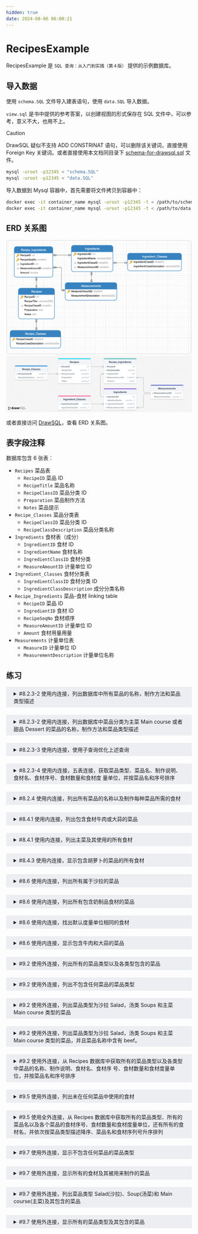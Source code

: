 ```yaml
---
hidden: true
date: 2024-08-06 06:00:21
---
```


# RecipesExample

RecipesExample 是 `SQL 查询：从入门到实践（第４版）` 提供的示例数据库。

## 导入数据

使用 `schema.SQL` 文件导入建表语句，使用 `data.SQL` 导入数据。

`view.sql` 是书中提供的参考答案，以创建视图的形式保存在 SQL 文件中，可以参考，意义不大，也用不上。

> [!CAUTION]
> DrawSQL 疑似不支持 ADD CONSTRINAT 语句，可以删除该关键词，直接使用 Foreign Key 关键词。或者直接使用本文档同目录下 [schema-for-drawsql.sql](./schema-for-drawsql.sql) 文件。

```sh
mysql -uroot -p12345 < "schema.SQL"
mysql -uroot -p12345 < "data.SQL"
```

导入数据到 Mysql 容器中，首先需要将文件拷贝到容器中：

```sh
docker exec -it container_name mysql -uroot -p12345 -t < /path/to/schema.SQL
docker exec -it container_name mysql -uroot -p12345 -t < /path/to/data.SQL
```

## ERD 关系图

![Navicate Export ERD](./imgs/image.png)
![DrawSQL Export ERD](./imgs/drawsql.png)

或者直接访问 [DrawSQL](https://drawsql.app/teams/sql-404/diagrams/recipesexample)，查看 ERD 关系图。

## 表字段注释

数据库包含 6 张表：

- `Recipes` 菜品表
  - `RecipeID` 菜品 ID
  - `RecipeTitle` 菜品名称
  - `RecipeClassID` 菜品分类 ID
  - `Preparation` 菜品制作方法
  - `Notes` 菜品提示
- `Recipe_Classes` 菜品分类表
  - `RecipeClassID` 菜品分类 ID
  - `RecipeClassDescription` 菜品分类名称
- `Ingredients` 食材表（成分）
  - `IngredientID` 食材 ID
  - `IngredientName` 食材名称
  - `IngredientClassID` 食材分类
  - `MeasureAmountID` 计量单位 ID
- `Ingredient_Classes` 食材分类表
  - `IngredientClassID` 食材分类 ID
  - `IngredientClassDescription` 成分分类名称
- `Recipe_Ingredients` 菜品-食材 linking table
  - `RecipeID` 菜品 ID
  - `IngredientID` 食材 ID
  - `RecipeSeqNo` 食材顺序
  - `MeasureAmountID` 计量单位 ID
  - `Amount` 食材用量用量
- `Measurements` 计量单位表
  - `MeasureID` 计量单位 ID
  - `MeasurementDescription` 计量单位名称

## 练习

<details style="padding: 8px 20px; margin-bottom: 20px; background-color: rgba(142, 150, 170, 0.14);">
<summary markdown="span">#8.2.3-2 使用内连接，列出数据库中所有菜品的名称，制作方法和菜品类型描述</summary>

返回 15 条记录

```sql
select RecipeTitle, RecipeClassDescription, Preparation
from Recipes
inner join Recipe_Classes
on Recipe_Classes.RecipeClassID = Recipes.RecipeClassID;
```

书中示例，返回 15 条记录：

```sql
select RecipeTitle, RecipeClassDescription, Preparation
from Recipes, Recipe_Classes
where Recipe_Classes.RecipeClassID = Recipes.RecipeClassID;
```

由于是 `所有菜品`，所以正确 SQL 应该是使用 left join，但本题出现在内连接章节中，且不论是内连接，还是左外连接，由于不存在没有菜品分类的菜品，所以结果是一样。

</details>
<details style="padding: 8px 20px; margin-bottom: 20px; background-color: rgba(142, 150, 170, 0.14);">
<summary markdown="span">#8.2.3-2 使用内连接，列出数据库中菜品分类为主菜 Main course 或者甜品 Dessert 的菜品的名称，制作方法和菜品类型描述</summary>

需求分析，Recipes 共有 15 条记录，Recipe_Classes 共有 7 条件，也就是造成了 7 x 15 = 105 条查询记录

返回 9 条记录：

```sql
select RecipeTitle, RecipeClassDescription, Preparation
from Recipes
inner join Recipe_Classes
on Recipe_Classes.RecipeClassID = Recipes.RecipeClassID
where RecipeClassDescription = "Main course"
or RecipeClassDescription = "Dessert";
```

</details>

<details style="padding: 8px 20px; margin-bottom: 20px; background-color: rgba(142, 150, 170, 0.14);">
<summary markdown="span">#8.2.3-3 使用内连接，使用子查询优化上述查询</summary>

使用子查询优化后，子查询的派生表 Derived Table 只有 2 条数据，内连接表 Recipes 有 7 条数据，于是就有了 7 x 2 = 14 条查询记录。

虽然理论上降低了参与查询的数据量，优化了查询速度，但实际上 Mysql 优化器会进行主动优化。通过 Explain 分析查询语句，发现两种查询语句的效率其实是一样的。

返回 9 条记录：

```sql
select RecipeTitle, Preparation, DerivedTable.RecipeClassDescription
from (
  select RecipeClassID, RecipeClassDescription
  from Recipe_Classes
  where RecipeClassDescription = "Main course"
  or RecipeClassDescription = "Dessert"
) as DerivedTable -- [!code ++] 子查询派生表需要添加别名 alias
inner join Recipes
on DerivedTable.RecipeClassID = Recipes.RecipeClassID;
```

</details>

<details style="padding: 8px 20px; margin-bottom: 20px; background-color: rgba(142, 150, 170, 0.14);">

<summary markdown="span">#8.2.3-4 使用内连接，五表连接，获取菜品类型、菜品名、制作说明、食材名、食材序号、食材数量和食材度 量单位，并按菜品名和序号排序</summary>

![5表连接](./imgs//5table-join.png)

如果不存在外键缺失为 NULL 的情况，可以不使用左外连接来获取结果集，因为不存在外键为 NULL 的情况。但如果存在外键为 NULL 的情况，就必须使用 left join 来获取这些数据，因为可能存在没有分类的菜品，没有食材的菜品等情况。

返回 88 条记录：

```sql
select Recipe_Classes.RecipeClassDescription,
	Recipes.RecipeTitle,
	Ingredients.IngredientName,
	Recipe_Ingredients.RecipeSeqNo,
	Recipe_Ingredients.Amount,
	Measurements.MeasurementDescription,
	Recipes.Preparation
from Recipes
inner JOIN Recipe_Classes on Recipes.RecipeClassID = Recipe_Classes.RecipeClassID
inner JOIN Recipe_Ingredients on Recipes.RecipeID = Recipe_Ingredients.RecipeID
inner JOIN Ingredients on Recipe_Ingredients.IngredientID = Ingredients.IngredientID
inner join Measurements on Recipe_Ingredients.MeasureAmountID = Measurements.MeasureAmountID
order by
Recipes.RecipeTitle,
RecipeSeqNo;
Recipes.RecipeTitle;
```

书中示例 1，返回 88 条记录：

```sql
SELECT
Recipe_Classes.RecipeClassDescription,
Recipes.RecipeTitle,
Recipes.Preparation,
Ingredients.IngredientName,
Recipe_Ingredients.RecipeSeqNo,
Recipe_Ingredients.Amount,
Measurements.MeasurementDescription
FROM (
  (
    (
      Recipe_Classes
      INNER JOIN Recipes
      ON Recipe_Classes.RecipeClassID =
      Recipes.RecipeClassID
    )
    INNER JOIN Recipe_Ingredients
    ON Recipes.RecipeID =
    Recipe_Ingredients.RecipeID
  )
  INNER JOIN Ingredients
  ON Ingredients.IngredientID =
     Recipe_Ingredients.IngredientID
)
INNER JOIN Measurements
ON Measurements.MeasureAmountID = Recipe_Ingredients.MeasureAmountID
ORDER BY RecipeTitle, RecipeSeqNo
```

书中示例 2，返回 88 条记录：

```sql
SELECT
Recipe_Classes.RecipeClassDescription,
Recipes.RecipeTitle,
Recipes.Preparation,
Ingredients.IngredientName,
Recipe_Ingredients.RecipeSeqNo,
Recipe_Ingredients.Amount,
Measurements.MeasurementDescription
FROM Recipe_Classes
INNER JOIN (
  (
    (
      Recipes
      INNER JOIN Recipe_Ingredients
      ON Recipes.RecipeID = Recipe_Ingredients.RecipeID
    )
    INNER JOIN Ingredients
    ON Ingredients.IngredientID = Recipe_Ingredients.IngredientID
  )
  INNER JOIN Measurements
  ON Measurements.MeasureAmountID = Recipe_Ingredients.MeasureAmountID
)
ON Recipe_Classes.RecipeClassID = Recipes.RecipeClassID
ORDER BY RecipeTitle, RecipeSeqNo
```

</details>

<details style="padding: 8px 20px; margin-bottom: 20px; background-color: rgba(142, 150, 170, 0.14);">
<summary markdown="span">#8.2.4 使用内连接，列出所有菜品的名称以及制作每种菜品所需的食材</summary>

需求分析，返回 `所有` 菜品的名称，如果确保数据库不存在外键缺失的情况，可以使用内连接，如果可能存在外键缺失的情况，也就是外键为 NULL 导致内连接匹配后丢失该行数据，则需要使用外连接。

返回 88 条记录：

```sql
select RecipeTitle, IngredientName
from Recipes
INNER JOIN Recipe_Ingredients
on Recipes.RecipeID = Recipe_Ingredients.RecipeID
inner join Ingredients
on Recipe_Ingredients.IngredientID = Ingredients.IngredientID;
```

书中示例，返回 88 条记录：

```sql
SELECT
Recipes.RecipeTitle,
Ingredients.IngredientName
FROM (
  Recipes
  INNER JOIN Recipe_Ingredients
  ON Recipes.RecipeID = Recipe_Ingredients.RecipeID
)
INNER JOIN Ingredients
ON Ingredients.IngredientID = Recipe_Ingredients.IngredientID;
```

</details>

<details style="padding: 8px 20px; margin-bottom: 20px; background-color: rgba(142, 150, 170, 0.14);">
<summary markdown="span">#8.4.1 使用内连接，列出包含食材牛肉或大蒜的菜品</summary>

返回 5 条记录：

```sql
select DISTINCT Recipes.RecipeTitle
from Recipes
inner join Recipe_Ingredients
on Recipes.RecipeID = Recipe_Ingredients.RecipeID
inner join Ingredients
on Recipe_Ingredients.IngredientID = Ingredients.IngredientID
where Ingredients.IngredientName = 'Beef' or Ingredients.IngredientName = 'Garlic';
```

优化一下：

```sql
select DISTINCT Recipes.RecipeTitle
from Recipes
inner join Recipe_Ingredients
on Recipes.RecipeID = Recipe_Ingredients.RecipeID
where Recipe_Ingredients.IngredientID in (
  select distinct IngredientID from Ingredients
  where Ingredients.IngredientName = 'Beef' or Ingredients.IngredientName = 'Garlic'
);
```

书中示例，返回 5 条记录：

```sql
SELECT DISTINCT Recipes.RecipeTitle
FROM Recipes
INNER JOIN Recipe_Ingredients
ON Recipes.RecipeID = Recipe_Ingredients.RecipeID
WHERE Recipe_Ingredients.IngredientID IN (1, 9);
```

</details>
<details style="padding: 8px 20px; margin-bottom: 20px; background-color: rgba(142, 150, 170, 0.14);">
<summary markdown="span">#8.4.1 使用内连接，列出主菜及其使用的所有食材</summary>

返回 53 条记录：

```sql
select RecipeTitle, IngredientName, MeasurementDescription, Amount
from Recipes
inner join Recipe_Classes
on Recipe_Classes.RecipeClassID = Recipes.RecipeClassID
inner join Recipe_Ingredients
on Recipes.RecipeID = Recipe_Ingredients.RecipeID
inner join Ingredients
on Recipe_Ingredients.IngredientID = Ingredients.IngredientID
inner join Measurements
on Recipe_Ingredients.MeasureAmountID = Measurements.MeasureAmountID
where Recipe_Classes.RecipeClassDescription = 'Main Course';
```

书中示例，返回 53 条记录：

```sql
SELECT Recipes.RecipeTitle,Ingredients.IngredientName,
Measurements.MeasurementDescription,Recipe_Ingredients.Amount
FROM (
  (
    (
      Recipe_Classes
      INNER JOIN Recipes
      ON Recipes.RecipeClassID = Recipe_Classes.RecipeClassID
    )
    INNER JOIN Recipe_Ingredients
    ON Recipes.RecipeID = Recipe_Ingredients.RecipeID
  )
  INNER JOIN Ingredients
  ON Ingredients.IngredientID = Recipe_Ingredients.IngredientID
)
INNER JOIN Measurements
ON Measurements.MeasureAmountID = Recipe_Ingredients.MeasureAmountID
WHERE Recipe_Classes.RecipeClassDescription = 'Main course';
```

</details>

<details style="padding: 8px 20px; margin-bottom: 20px; background-color: rgba(142, 150, 170, 0.14);">
<summary markdown="span">#8.4.3 使用内连接，显示包含胡萝卜的菜品的所有食材</summary>

需求分析，观察 DrawSQL ERD 图，首选获取将菜品-食材连接表 Recipe_Ingredients 和食材表 Ingredients 内连接，获取包含胡萝卜的菜品 ID，然后将这个结果集和菜品-食材表食材表 Recipe_Ingredients 以及 Ingredients 内连接，获取包含胡萝卜菜品的全部食材。

返回 16 条记录：

```sql
SELECT
	RecipeIDTable.RecipeID,
	Ingredients.IngredientName
FROM (
	SELECT DISTINCT Recipe_Ingredients.RecipeID
	FROM Recipe_Ingredients
	INNER JOIN Ingredients ON Recipe_Ingredients.IngredientID = Ingredients.IngredientID
	WHERE Ingredients.IngredientName = 'Carrot'
) AS RecipeIDTable
INNER JOIN Recipe_Ingredients ON RecipeIDTable.RecipeID = Recipe_Ingredients.RecipeID
INNER JOIN Ingredients ON Recipe_Ingredients.IngredientID = Ingredients.IngredientID
```

书中示例，返回 16 条

```sql
SELECT
	Recipes.RecipeID,
	Recipes.RecipeTitle,
	Ingredients.IngredientName
FROM(
	(
		Recipes
		INNER JOIN Recipe_Ingredients
		ON Recipes.RecipeID = Recipe_Ingredients.RecipeID
	)
	INNER JOIN Ingredients ON Ingredients.IngredientID = Recipe_Ingredients.IngredientID
)
INNER JOIN (
	SELECT Recipe_Ingredients.RecipeID
	FROM Ingredients
	INNER JOIN Recipe_Ingredients ON Ingredients.IngredientID = Recipe_Ingredients.IngredientID
	WHERE Ingredients.IngredientName = 'Carrot'
) AS Carrots ON Recipes.RecipeID = Carrots.RecipeID
```

</details>
<details style="padding: 8px 20px; margin-bottom: 20px; background-color: rgba(142, 150, 170, 0.14);">
<summary markdown="span">#8.6 使用内连接，列出所有属于沙拉的菜品</summary>

返回 1 条记录：

```sql
select Recipes.RecipeTitle
from Recipes
inner join Recipe_Classes
on Recipes.RecipeClassID = Recipe_Classes.RecipeClassID
where Recipe_Classes.RecipeClassDescription = 'Salad';
```

书中示例，返回 1 条记录，可参考 View.sql 文件 CH08_Salads:

```sql
SELECT
	Recipes.RecipeTitle
FROM
	Recipes
	INNER JOIN Recipe_Classes
	ON Recipes.RecipeClassID = Recipe_Classes.RecipeClassID
WHERE Recipe_Classes.RecipeClassDescription = 'Salad';
```

</details>
<details style="padding: 8px 20px; margin-bottom: 20px; background-color: rgba(142, 150, 170, 0.14);">
<summary markdown="span">#8.6 使用内连接，列出所有包含奶制品食材的菜品</summary>

需求分析，返回 `所有` 菜品，但是包含条件，因为这个条件，所以排除了左连接，因为当菜品的外键缺失时，是无法包含奶制品食材的，所以本例只需要使用内连接即可。

返回 2 条记录：

```sql
select Recipes.RecipeTitle
from Recipes
inner join Recipe_Ingredients
on Recipes.RecipeID = Recipe_Ingredients.RecipeID
inner join Ingredients
on Ingredients.IngredientID = Recipe_Ingredients.IngredientID
inner join Ingredient_Classes
on Ingredient_Classes.IngredientClassID = Ingredients.IngredientClassID
where Ingredient_Classes.IngredientClassDescription = 'Dairy';
```

书中示例，返回 2 条记录，可参考 View.sql 文件 CH08_Recipes_Containing_Dairy:

```sql
SELECT DISTINCT Recipes.RecipeTitle
FROM Recipes
INNER JOIN Recipe_Ingredients
ON Recipes.RecipeID = Recipe_Ingredients.RecipeID
INNER JOIN Ingredients
ON Ingredients.IngredientID = Recipe_Ingredients.IngredientID
INNER JOIN Ingredient_Classes
ON Ingredient_Classes.IngredientClassID = Ingredients.IngredientClassID
WHERE Ingredient_Classes.IngredientClassDescription = 'Dairy';
```

</details>
<details style="padding: 8px 20px; margin-bottom: 20px; background-color: rgba(142, 150, 170, 0.14);">
<summary markdown="span">#8.6 使用内连接，找出默认度量单位相同的食材</summary>

同一张表自连接，需要排除主键 ID 相同的行。

返回 628 条记录：

```sql
select DISTINCT *
from Ingredients A
inner join Ingredients B
on A.MeasureAmountID = B.MeasureAmountID
and A.IngredientID != B.IngredientID;
```

书中示例，返回 628 条记录，可参考 View.sql 文件 CH08_Ingredients_Same_Measure:

```sql
SELECT
	First_Ingredient.FirstIngredientName,
	First_Ingredient.MeasurementDescription,
	Second_Ingredient.SecondIngredientName
FROM
	(
		SELECT
		Ingredients.IngredientName AS FirstIngredientName,
		Measurements.MeasurementDescription
		FROM Ingredients
		INNER JOIN Measurements ON Ingredients.MeasureAmountID = Measurements.MeasureAmountID
	) First_Ingredient
	INNER JOIN (
		SELECT
		Ingredients.IngredientName AS SecondIngredientName,
		Measurements.MeasurementDescription
		FROM Ingredients
		INNER JOIN Measurements
		ON Ingredients.MeasureAmountID = Measurements.MeasureAmountID
	) Second_Ingredient
	ON First_Ingredient.FirstIngredientName != Second_Ingredient.SecondIngredientName
	AND First_Ingredient.MeasurementDescription = Second_Ingredient.MeasurementDescription;
```

</details>
<details style="padding: 8px 20px; margin-bottom: 20px; background-color: rgba(142, 150, 170, 0.14);">
<summary markdown="span">#8.6 使用内连接，显示包含牛肉和大蒜的菜品</summary>

拆分需求，包含牛肉食材的菜品和包含大蒜菜品食材的交集。

返回 1 条记录：

```sql
select A.RecipeTitle from (
  select DISTINCT Recipes.RecipeTitle, Recipes.RecipeID
  from Recipes
  inner join Recipe_Ingredients
  on Recipes.RecipeID = Recipe_Ingredients.RecipeID
  inner join Ingredients
  on Recipe_Ingredients.IngredientID = Ingredients.IngredientID
  where Ingredients.IngredientName = 'Beef'
) as A
inner join
(
  select DISTINCT Recipes.RecipeTitle, Recipes.RecipeID
  from Recipes
  inner join Recipe_Ingredients
  on Recipes.RecipeID = Recipe_Ingredients.RecipeID
  inner join Ingredients
  on Recipe_Ingredients.IngredientID = Ingredients.IngredientID
  where  Ingredients.IngredientName = 'Garlic'
) AS B
on A.RecipeID = B.RecipeID
```

可以优化一下结构:

```sql
select DISTINCT Recipes.RecipeTitle, Recipes.RecipeID
from Recipes
inner join Recipe_Ingredients
on Recipes.RecipeID = Recipe_Ingredients.RecipeID
inner join Ingredients
on Recipe_Ingredients.IngredientID = Ingredients.IngredientID
inner join (
  select DISTINCT Recipes.RecipeTitle, Recipes.RecipeID
  from Recipes
  inner join Recipe_Ingredients
  on Recipes.RecipeID = Recipe_Ingredients.RecipeID
  inner join Ingredients
  on Recipe_Ingredients.IngredientID = Ingredients.IngredientID
  where  Ingredients.IngredientName = 'Garlic'
) AS A
on A.RecipeID = Recipes.RecipeID
where Ingredients.IngredientName = 'Beef';
```

书中示例，返回 1 条记录，可参考 View.sql 文件 CH08_Beef_And_Garlic_Recipes:

```sql
SELECT
	BeefRecipes.RecipeTitle
FROM
	(
	SELECT
		Recipes.RecipeID,
		Recipes.RecipeTitle
	FROM
		(
			Recipes
			INNER JOIN Recipe_Ingredients ON Recipes.RecipeID = Recipe_Ingredients.RecipeID
		)
		INNER JOIN Ingredients ON Ingredients.IngredientID = Recipe_Ingredients.IngredientID
	WHERE
		Ingredients.IngredientName = 'Beef'
	) BeefRecipes
	INNER JOIN (
	SELECT
		Recipe_Ingredients.RecipeID
	FROM
		Recipe_Ingredients
		INNER JOIN Ingredients ON Ingredients.IngredientID = Recipe_Ingredients.IngredientID
	WHERE
	Ingredients.IngredientName = 'Garlic'
	) GarlicRecipes ON BeefRecipes.RecipeID = GarlicRecipes.RecipeID;
```

</details>

<details style="padding: 8px 20px; margin-bottom: 20px; background-color: rgba(142, 150, 170, 0.14);">
<summary markdown="span">#9.2 使用外连接，列出所有的菜品类型以及各类型包含的菜品</summary>

使用 Recipe_Classes 分类表作为左表进行查询，除了两张表 **`交集`** 的 15 条菜品记录外，还多出了 1 条分类记录，该记录没有任何菜品，但因为是左外连接，所以保留该结果

返回 15 条记录：

```sql
select RecipeTitle from Recipes;
```

返回 16 行记录：

```sql
select RecipeClassDescription, RecipeTitle from Recipe_Classes
left outer join Recipes
on Recipe_Classes.RecipeClassID = Recipes.RecipeClassID;
```

书中示例同上

</details>
<details style="padding: 8px 20px; margin-bottom: 20px; background-color: rgba(142, 150, 170, 0.14);">
<summary markdown="span">#9.2 使用外连接，列出不包含任何菜品的菜品类型</summary>

需求分析，使用 Recipe_Classes 分类表作为左表进行查询，除了两张表 **`交集`** 的 15 条菜品记录外，还多出了 1 条分类记录，该记录没有任何菜品。

返回 1 条记录：

```sql
select RecipeClassDescription, RecipeTitle from Recipe_Classes
left outer join Recipes
on Recipe_Classes.RecipeClassID = Recipes.RecipeClassID
where Recipes.RecipeID is null;
```

书中示例同上

</details>
<details style="padding: 8px 20px; margin-bottom: 20px; background-color: rgba(142, 150, 170, 0.14);">
<summary markdown="span">#9.2 使用外连接，列出菜品类型为沙拉 Salad，汤类 Soups 和主菜 Main course 类型的菜品</summary>

返回 9 条记录：

```sql
select Recipe_Classes.RecipeClassDescription, Recipes.RecipeTitle
from Recipe_Classes
left outer join Recipes
on Recipe_Classes.RecipeClassID =  Recipes.RecipeClassID
where Recipe_Classes.RecipeClassDescription = 'Salad'
or Recipe_Classes.RecipeClassDescription = 'Soup'
or Recipe_Classes.RecipeClassDescription = 'Main course';
```

书中示例，返回 9 条记录：

```sql
SELECT
	RCFiltered.RecipeClassDescription,
	R.RecipeTitle
FROM
	(
	SELECT
		RecipeClassID,
		RecipeClassDescription
	FROM
		Recipe_Classes
	WHERE
		Recipe_Classes.RecipeClassDescription = 'Salad'
		OR Recipe_Classes.RecipeClassDescription = 'Soup'
		OR Recipe_Classes.RecipeClassDescription = 'Main Course'
	) AS RCFiltered
	LEFT OUTER JOIN Recipes AS R ON RCFiltered.RecipeClassID = R.RecipeClassID
```

</details>

<details style="padding: 8px 20px; margin-bottom: 20px; background-color: rgba(142, 150, 170, 0.14);">
<summary markdown="span">#9.2 使用外连接，列出菜品类型为沙拉 Salad，汤类 Soups 和主菜 Main course 类型的菜品，并且菜品名称中含有 beef。</summary>

使用不同的查询方式，返回的记录数不一样，但都包含一条 `| Main course | Roast Beef |` 的记录。

返回 2 条记录：

```sql
SELECT
	RCFiltered.RecipeClassDescription,
	R.RecipeTitle
FROM (
	SELECT RecipeClassID, RecipeClassDescription
	FROM Recipe_Classes
	WHERE RecipeClassDescription = 'Salads'
	OR RecipeClassDescription = 'Soup'
	OR RecipeClassDescription = 'Main Course'
) AS RCFiltered
LEFT OUTER JOIN (
	SELECT Recipes.RecipeClassID, Recipes.RecipeTitle
	FROM Recipes
	WHERE Recipes.RecipeTitle LIKE '%beef%'
) AS R
ON RCFiltered.RecipeClassID = R.RecipeClassID
```

书中其它示例，返回 7 条记录：

```sql
SELECT Recipe_Classes.RecipeClassDescription,
       Recipes.RecipeTitle
    FROM Recipe_Classes
    LEFT OUTER JOIN Recipes
    ON Recipe_Classes.RecipeClassID =
       Recipes.RecipeClassID
    AND
       (Recipe_Classes.RecipeClassDescription = 'Salads'
    OR Recipe_Classes.RecipeClassDescription = 'Soup'
    OR Recipe_Classes.RecipeClassDescription =
       'Main Course')
    AND Recipes.RecipeTitle LIKE '%beef%'
```

</details>

<details style="padding: 8px 20px; margin-bottom: 20px; background-color: rgba(142, 150, 170, 0.14);">
<summary markdown="span">#9.2 使用外连接，从 Recipes 数据库中获取所有的菜品类型以及各类型中菜品的名称、制作说明、食材名、食材序 号、食材数量和食材度量单位，并按菜品名和序号排序</summary>

返回 88 条记录：

```sql
select
Recipe_Classes.RecipeClassDescription,
Recipes.RecipeTitle,
Recipes.Preparation,
Ingredients.IngredientName,
Recipe_Ingredients.Amount,
Measurements.MeasurementDescription
from Recipe_Classes
left join Recipes
on Recipe_Classes.RecipeClassID = Recipes.RecipeClassID
inner join Recipe_Ingredients
on Recipes.RecipeID = Recipe_Ingredients.RecipeID
inner join Ingredients
on Recipe_Ingredients.IngredientID = Ingredients.IngredientID
inner join Measurements
on Measurements.MeasureAmountID = Recipe_Ingredients.MeasureAmountID
```

书中示例，返回 88 条记录：

```sql
SELECT
	Recipe_Classes.RecipeClassDescription,
	Recipes.RecipeTitle,
	Recipes.Preparation,
	Ingredients.IngredientName,
	Recipe_Ingredients.RecipeSeqNo,
	Recipe_Ingredients.Amount,
	Measurements.MeasurementDescription
FROM
	(((
				Recipe_Classes
				LEFT OUTER JOIN Recipes ON Recipe_Classes.RecipeClassID = Recipes.RecipeClassID
				)
			INNER JOIN Recipe_Ingredients ON Recipes.RecipeID = Recipe_Ingredients.RecipeID
			)
		INNER JOIN Ingredients ON Ingredients.IngredientID = Recipe_Ingredients.IngredientID
	)
	INNER JOIN Measurements ON Measurements.MeasureAmountID = Recipe_Ingredients.MeasureAmountID
ORDER BY
	RecipeTitle,
	RecipeSeqNo
```

其中 Soup 分类是没有菜品的，上述 SQL 在第一个 left join 后使用了 inner join，导致菜品 Soup 分类数据丢失，如果需要这个 `空行`，则可以将 inner join 统统修改为 left join

返回 89 条记录：

```sql
select
Recipe_Classes.RecipeClassDescription,
Recipes.RecipeTitle
from Recipe_Classes
left join Recipes
on Recipe_Classes.RecipeClassID = Recipes.RecipeClassID
left join Recipe_Ingredients
on Recipes.RecipeID = Recipe_Ingredients.RecipeID
left join Ingredients
on Recipe_Ingredients.IngredientID = Ingredients.IngredientID
```

| RecipeClassDescription | RecipeTitle   |
| ---------------------- | ------------- |
| ...                    | ...           |
| Dessert                | Coupe Colonel |
| Soup                   | NULL          |

> [!CAUTION]
> 需要注意，外连接只在 1 对多关系时才会按照预期那样工作，而 Recipes, Recipe_Classes 是 1 对多 Recipe_Classes，Recipe_Ingredients 是 1 对多的关系，所以下面书中示例并没有像我所给出示例那样，全部使用内连接，从而导致 Soup 信息的丢失，而我上面全部使用 left join 也并不会影响数据。

书中示例，返回 **`88`** 条记录：

```sql
SELECT Recipe_Classes.RecipeClassDescription, Recipes.RecipeTitle, Recipes.Preparation,
Ingredients.IngredientName,Recipe_Ingredients.RecipeSeqNo,
Recipe_Ingredients.Amount,Measurements.MeasurementDescription
FROM (
	(
		(
			Recipe_Classes
      LEFT OUTER JOIN Recipes
      ON Recipe_Classes.RecipeClassID =Recipes.RecipeClassID
		)
    LEFT OUTER JOIN Recipe_Ingredients
    ON Recipes.RecipeID = Recipe_Ingredients.RecipeID
	)
	INNER JOIN Ingredients
  ON Ingredients.IngredientID = Recipe_Ingredients.IngredientID
)
INNER JOIN Measurements
ON Measurements.MeasureAmountID = Recipe_Ingredients.MeasureAmountID
ORDER BY RecipeTitle, RecipeSeqNo
```

</details>

<details style="padding: 8px 20px; margin-bottom: 20px; background-color: rgba(142, 150, 170, 0.14);">
<summary markdown="span">#9.5 使用外连接，列出未在任何菜品中使用的食材</summary>

返回 20 条记录：

```sql
select Ingredients.IngredientName
from Ingredients
left join (
	Recipes
	inner join Recipe_Ingredients
	on Recipes.RecipeID = Recipe_Ingredients.RecipeID
)
on Ingredients.IngredientID = Recipe_Ingredients.IngredientID
where Recipe_Ingredients.RecipeId is NULL;
```

书中示例同上。

</details>
<details style="padding: 8px 20px; margin-bottom: 20px; background-color: rgba(142, 150, 170, 0.14);">
<summary markdown="span">#9.5 使用全外连接，从 Recipes 数据库中获取所有的菜品类型、所有的菜品名以及各个菜品的食材序号、食材数量和食材度量单位，还有所有的食材名，并依次按菜品类型描述降序、菜品名和食材序列号升序排列</summary>

需求分析，主要保留所有菜品类型，也就是 Recipe_Classes 全表数据，所有的菜品名，也就是 Recipes 全表数据，Recipe_Classes 和 Recipes 是 1 对多的关系，所以 inner join 和 left/right join 都不符合保留两张表的全部数据，只有全外连接 full outer join 适用。

<img src="./imgs/demo9-5.png"/>

观察图中 1 部分，从左到右整个链条都是 1 对多，可以看成一个整体。

观察图中 2 部分，两张表是 1 对多关系，可以看成一个整体。

这两个整体，也就是 2 部分 和 1 部分是 1 对多关系，观察 Ingredients 和 Recipe_Ingredients。

所以首先处理第 1 部分，Recipe_Classes 和 Recipes 全外连接，保留两张表的数据，将这个结果集左外连接 Recipe_Ingredients，保留左边结果集的 NULL 行。

Measurements 和 第 1 部分是 1 对多，实际上反过来，第 1 部分和 Measurements 是 1 对 1 的关系，可以无关紧要的内连接一下。

第二部分由于需求中没有使用到食材的分类，所以两张表不用外连接，因为没说要全部的食材和食材分类，所以不需要全外连接，只需要 Ingredients 表即可。

然后第 2 部分和 第 1 部分是 1 对多关系，为了保全两张表的全部信息，所以要全外连接。

书中示例，返回 109 条记录，由于 MySQL 不支持全外连接，所以需要自己转换 SQL：

```sql
SELECT
	Recipe_Classes.RecipeClassDescription,
	Recipes.RecipeTitle,
	Ingredients.IngredientName,
	Recipe_Ingredients.RecipeSeqNo,
	Recipe_Ingredients.Amount,
	Measurements.MeasurementDescription
FROM
	(
		(
			(
				Recipe_Classes
				FULL OUTER JOIN Recipes ON Recipe_Classes.RecipeClassID = Recipes.RecipeClassID
			)
			LEFT OUTER JOIN Recipe_Ingredients ON Recipes.RecipeID = Recipe_Ingredients.RecipeID
		)
		INNER JOIN Measurements ON Measurements.MeasureAmountID = Recipe_Ingredients.MeasureAmountID
	)
	FULL OUTER JOIN Ingredients
	ON Ingredients.IngredientID = Recipe_Ingredients.IngredientID
	and Recipe_Classes.RecipeClassID = Recipes.RecipeClassID
ORDER BY
	RecipeClassDescription DESC,
	RecipeTitle,
	RecipeSeqNo
```

</details>

<details style="padding: 8px 20px; margin-bottom: 20px; background-color: rgba(142, 150, 170, 0.14);">
<summary markdown="span">#9.7 使用外连接，显示不包含任何菜品的菜品类型</summary>

返回 1 条记录：

```sql
select Recipe_Classes.RecipeClassID, Recipe_Classes.RecipeClassDescription
from Recipe_Classes
left join Recipes
on Recipes.RecipeClassID = Recipe_Classes.RecipeClassID
where Recipes.RecipeClassID is NULL;
```

书中示例同上，返回 1 条记录，可参考 view.sql 文件 CH09_Recipe_Classes_No_Recipes

</details>
<details style="padding: 8px 20px; margin-bottom: 20px; background-color: rgba(142, 150, 170, 0.14);">
<summary markdown="span">#9.7 使用外连接，显示所有的食材及其被用来制作的菜品</summary>

返回 108 条记录：

```sql
select Ingredients.IngredientName, Recipes.RecipeTitle
from Ingredients
left join (
	Recipes
	inner join Recipe_Ingredients
	on Recipes.RecipeID = Recipe_Ingredients.RecipeID
)
on Ingredients.IngredientID = Recipe_Ingredients.IngredientID;
```

书中示例同上，返回 108 条记录，可参考 view.sql 文件 CH09_All_Ingredients_Any_Recipes

</details>
<details style="padding: 8px 20px; margin-bottom: 20px; background-color: rgba(142, 150, 170, 0.14);">
<summary markdown="span">#9.7 使用外连接，列出菜品类型 Salad(沙拉)、Soup(汤菜)和 Main course(主菜)及其包含的菜品</summary>

返回 9 条记录：

```sql
select * from Recipe_Classes
left join Recipes
on Recipes.RecipeClassID = Recipe_Classes.RecipeClassID
where RecipeClassDescription in ('Soup','Salad','Main course')
```

书中示例返回 9 条记录，可参考 view.sql 文件 CH09_Salad_Soup_Main_Courses:

```sql
SELECT
	RCFiltered.RecipeClassDescription,
	Recipes.RecipeTitle
FROM	(
	SELECT RecipeClassID, RecipeClassDescription
	FROM Recipe_Classes
	WHERE RecipeClassDescription = 'Salad'
	OR RecipeClassDescription = 'Soup'
	OR RecipeClassDescription = 'Main course'
) as RCFiltered
LEFT OUTER JOIN Recipes
ON RCFiltered.RecipeClassID = Recipes.RecipeClassID;
```

</details>
<details style="padding: 8px 20px; margin-bottom: 20px; background-color: rgba(142, 150, 170, 0.14);">
<summary markdown="span">#9.7 使用外连接，显示所有的菜品类型及其包含的菜品</summary>

返回 16 条记录：

```sql
select * from Recipe_Classes
left join Recipes
on Recipes.RecipeClassID = Recipe_Classes.RecipeClassID
```

书中示例同上，返回 16 条记录，可参考 view.sql 文件 CH09_All_RecipeClasses_And_Matching_Recipes

</details>
